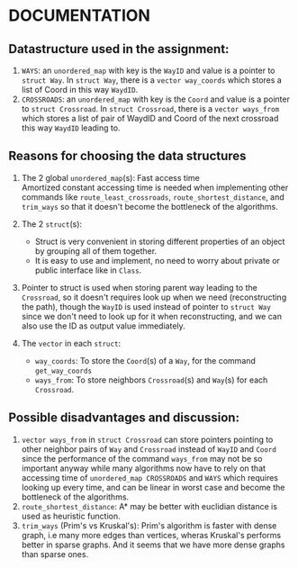 # DOCUMENTATION 

## Datastructure used in the assignment:
  1. `WAYS`: an `unordered_map` with key is the `WayID` and value is a pointer to `struct Way`. In `struct Way`, there is a `vector way_coords` which stores a list of Coord in this way `WaydID`.     
  2. `CROSSROADS`: an `unordered_map` with key is the `Coord` and value is a pointer to `struct Crossroad`. In `struct Crossroad`, there is a `vector ways_from` which stores a list of pair of WaydID and Coord of the next crossroad this way `WaydID` leading to.   


## Reasons for choosing the data structures
1. The 2 global `unordered_map`(s): Fast access time  
  Amortized constant accessing time is needed when implementing other commands like `route_least_crossroads`, `route_shortest_distance`, and `trim_ways` so that it doesn't become the bottleneck of the algorithms. 

2. The 2 `struct`(s):
    - Struct is very convenient in storing different properties of an object by grouping all of them together.
    - It is easy to use and implement, no need to worry about private or public interface like in `Class`.

3. Pointer to struct is used when storing parent way leading to the `Crossroad`, so it doesn't requires look up when we need (reconstructing the path), though the `WayID` is used instead of pointer to `struct Way` since we don't need to look up for it when reconstructing, and we can also use the ID as output value immediately.

4. The `vector` in each `struct`: 
    - `way_coords`: To store the `Coord`(s) of a `Way`, for the command `get_way_coords`
    - `ways_from`: To store neighbors `Crossroad`(s) and `Way`(s) for each `Crossroad`.


## Possible disadvantages and discussion:
1. `vector ways_from` in `struct Crossroad` can store pointers pointing to other neighbor pairs of `Way` and `Crossroad` instead of `WayID` and `Coord` since the performance of the command `ways_from` may not be so important anyway while many algorithms now have to rely on that accessing time of `unordered_map CROSSROADS` and `WAYS` which requires looking up every time, and can be linear in worst case and become the bottleneck of the algorithms.
2. `route_shortest_distance`: A* may be better with euclidian distance is used as heuristic function. 
3. `trim_ways` (Prim's vs Kruskal's): Prim's algorithm is faster with dense graph, i.e many more edges than vertices, wheras Kruskal's performs better in sparse graphs. And it seems that we have more dense graphs than sparse ones.  

